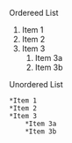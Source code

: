 Ordereed List 

1. Item 1
2. Item 2
3. Item 3
   1. Item 3a
   2. Item 3b

Unordered List 


    *Item 1
    *Item 2
    *Item 3
        *Item 3a
        *Item 3b

   
   
   
   
